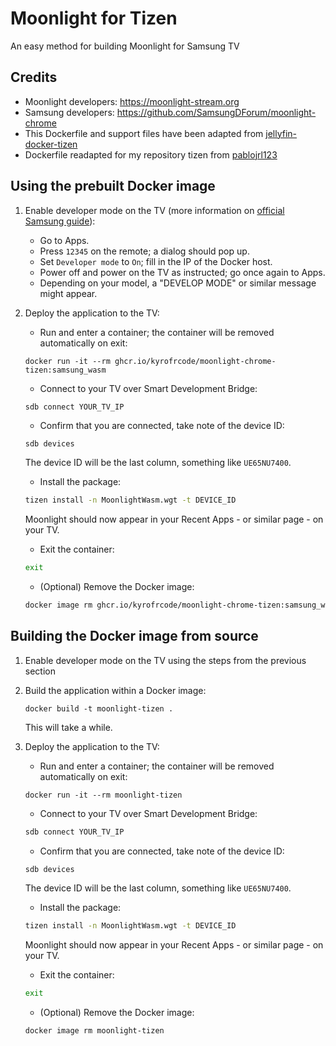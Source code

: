 # Moonlight for Tizen
An easy method for building Moonlight for Samsung TV

## Credits
- Moonlight developers: https://moonlight-stream.org
- Samsung developers: https://github.com/SamsungDForum/moonlight-chrome
- This Dockerfile and support files have been adapted from [jellyfin-docker-tizen](https://github.com/babagreensheep/jellyfin-tizen-docker)
- Dockerfile readapted for my repository tizen from [pablojrl123](https://github.com/pablojrl123/moonlight-tizen-docker)

## Using the prebuilt Docker image
1. Enable developer mode on the TV (more information on [official Samsung guide](https://developer.samsung.com/smarttv/develop/getting-started/using-sdk/tv-device.html)):
	- Go to Apps.
	- Press `12345` on the remote; a dialog should pop up.
	- Set `Developer mode` to `On`; fill in the IP of the Docker host.
	- Power off and power on the TV as instructed; go once again to Apps.
	- Depending on your model, a "DEVELOP MODE" or similar message might appear.
   
2. Deploy the application to the TV:
	- Run and enter a container; the container will be removed automatically on exit:
	 ```
	 docker run -it --rm ghcr.io/kyrofrcode/moonlight-chrome-tizen:samsung_wasm
	 ```
	- Connect to your TV over Smart Development Bridge:
	 ```sh
	 sdb connect YOUR_TV_IP
	 ```
	- Confirm that you are connected, take note of the device ID:
	 ```
	 sdb devices
	 ```
	 The device ID will be the last column, something like `UE65NU7400`.
	- Install the package:
	 ```sh
	 tizen install -n MoonlightWasm.wgt -t DEVICE_ID
	 ```
	 Moonlight should now appear in your Recent Apps - or similar page - on your TV.
	- Exit the container:
	 ```sh
	 exit
	 ```
	- (Optional) Remove the Docker image:
	 ```sh
	 docker image rm ghcr.io/kyrofrcode/moonlight-chrome-tizen:samsung_wasm
	 ```

## Building the Docker image from source
1. Enable developer mode on the TV using the steps from the previous section

2. Build the application within a Docker image:
	```
	docker build -t moonlight-tizen .
	```
	This will take a while.

3. Deploy the application to the TV:
	- Run and enter a container; the container will be removed automatically on exit:
	 ```
	 docker run -it --rm moonlight-tizen
	 ```
	- Connect to your TV over Smart Development Bridge:
	 ```sh
	 sdb connect YOUR_TV_IP
	 ```
	- Confirm that you are connected, take note of the device ID:
	 ```
	 sdb devices
	 ```
	 The device ID will be the last column, something like `UE65NU7400`.
	- Install the package:
	 ```sh
	 tizen install -n MoonlightWasm.wgt -t DEVICE_ID
	 ```
	 Moonlight should now appear in your Recent Apps - or similar page - on your TV.
	- Exit the container:
	 ```sh
	 exit
	 ```
	- (Optional) Remove the Docker image:
	 ```sh
	 docker image rm moonlight-tizen
	 ```
